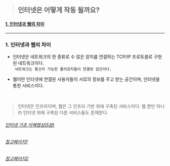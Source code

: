 > ## 인터넷은 어떻게 작동 될까요?

#### [1. 인터넷과 웹의 차이](#인터넷과-웹의-차이)

---

### 1. 인터넷과 웹의 차이

* 인터넷은 네트워크의 한 종류로 수 많은 장치를 연결하는 TCP/IP 프로토콜로 구현된 네트워크이다. <br>
` 네트워크는 통신이 가능한 물리장치들이 연결된 집단이다.`


* 웹이란 인터넷에 연결된 사용자들이 서로의 정보를 주고 받는 공간이며, 인터넷을 통한 서비스이다.


<br>

> 인터넷은 인프라이며, 웹은 그 인프라 기반 위에 구축된 서비스이다. 웹 뿐만 아니라 인터넷 위에 구축된 다른 서비스들도 존재한다.

###### [인터넷 기초 이해영상(5분)](https://www.youtube.com/watch?v=7_LPdttKXPc)
###### [참고페이지1](http://isukorea.com/blog/home/tlavotl1/198)
###### [참고페이지2](https://developer.mozilla.org/ko/docs/Learn/Common_questions/How_does_the_Internet_work)
